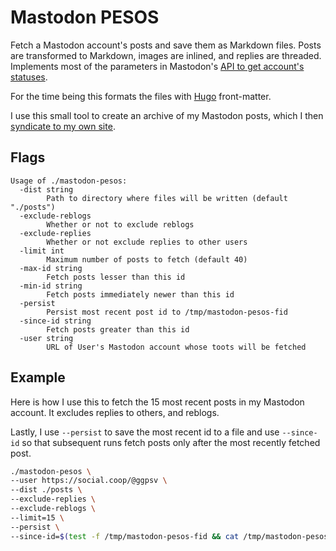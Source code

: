 # Mastodon PESOS

Fetch a Mastodon account's posts and save them as Markdown files. Posts are transformed to Markdown, images are inlined, and replies are threaded. Implements most of the parameters in Mastodon's [API to get account's statuses](https://docs.joinmastodon.org/methods/accounts/#statuses). 

For the time being this formats the files with [Hugo](https://gohugo.io) front-matter.

I use this small tool to create an archive of my Mastodon posts, which I then [syndicate to my own site](https://indieweb.org/PESOS).

## Flags
```
Usage of ./mastodon-pesos:
  -dist string
        Path to directory where files will be written (default "./posts")
  -exclude-reblogs
        Whether or not to exclude reblogs
  -exclude-replies
        Whether or not exclude replies to other users
  -limit int
        Maximum number of posts to fetch (default 40)
  -max-id string
        Fetch posts lesser than this id
  -min-id string
        Fetch posts immediately newer than this id
  -persist
        Persist most recent post id to /tmp/mastodon-pesos-fid
  -since-id string
        Fetch posts greater than this id
  -user string
        URL of User's Mastodon account whose toots will be fetched
```

## Example

Here is how I use this to fetch the 15 most recent posts in my Mastodon account. It excludes replies to others, and reblogs. 

Lastly, I use `--persist` to save the most recent id to a file and use `--since-id` so that subsequent runs fetch posts only after the most recently fetched post.

```sh
./mastodon-pesos \
--user https://social.coop/@ggpsv \
--dist ./posts \
--exclude-replies \
--exclude-reblogs \
--limit=15 \
--persist \
--since-id=$(test -f /tmp/mastodon-pesos-fid && cat /tmp/mastodon-pesos-fid || echo "")
```
